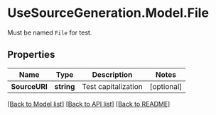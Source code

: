 # UseSourceGeneration.Model.File
Must be named `File` for test.

## Properties

Name | Type | Description | Notes
------------ | ------------- | ------------- | -------------
**SourceURI** | **string** | Test capitalization | [optional] 

[[Back to Model list]](../../README.md#documentation-for-models) [[Back to API list]](../../README.md#documentation-for-api-endpoints) [[Back to README]](../../README.md)

